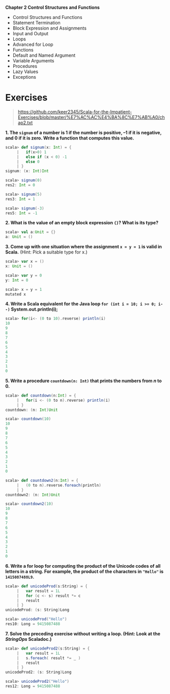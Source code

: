 **Chapter 2 Control Structures and Functions**

- Control Structures and Functions
- Statement Termination
- Block Expression and Assignments
- Input and Output
- Loops
- Advanced for Loop
- Functions
- Default and Named Argument
- Variable Arguments
- Procedures
- Lazy Values
- Exceptions


# Exercises

> https://github.com/keer2345/Scala-for-the-Impatient-Exercises/blob/master/%E7%AC%AC%E4%BA%8C%E7%AB%A0/chap2.txt

**1.  The `signum` of a number is $1$ if the number is positive, $–1$ if it is negative, and $0$ if it is zero. Write a function that computes this value.**
```scala
scala> def signum(x: Int) = {
     |   if(x>0) 1
     |   else if (x < 0) -1
     |   else 0
     | }
signum: (x: Int)Int

scala> signum(0)
res2: Int = 0

scala> signum(5)
res3: Int = 1

scala> signum(-3)
res5: Int = -1
```
**2. What is the value of an empty block expression `{}`? What is its type?**
```scala
scala> val a:Unit = {}
a: Unit = ()
```

**3. Come up with one situation where the assignment `x = y = 1` is valid in Scala.**
(Hint: Pick a suitable type for x.)
```scala
scala> var x = ()
x: Unit = ()

scala> var y = 0
y: Int = 0

scala> x = y = 1
mutated x
```
**4. Write a Scala equivalent for the Java loop `for (int i = 10; i >= 0; i--)` System.out.println(i);**
```scala
scala> for(i<- (0 to 10).reverse) println(i)
10
9
8
7
6
5
4
3
2
1
0
```
**5. Write a procedure `countdown(n: Int)` that prints the numbers from $n$ to $0$.**
```scala
scala> def countdown(n:Int) = {
     |   for(i <- (0 to n).reverse) println(i)
     | }
countdown: (n: Int)Unit

scala> countdown(10)
10
9
8
7
6
5
4
3
2
1
0
```
```scala
scala> def countdown2(n:Int) = {
     |   (0 to n).reverse.foreach(println)
     | }
countdown2: (n: Int)Unit

scala> countdown2(10)
10
9
8
7
6
5
4
3
2
1
0
```

**6. Write a for loop for computing the product of the Unicode codes of all letters in a string. For example, the product of the characters in `"Hello"` is `1415087488L9`.**
```scala
scala> def unicodeProd(s:String) = {
     |   var result = 1L
     |   for (c <- s) result *= c
     |   result
     | }
unicodeProd: (s: String)Long

scala> unicodeProd("Hello")
res10: Long = 9415087488
```
**7. Solve the preceding exercise without writing a loop. (Hint: Look at the *StringOps* Scaladoc.)**
```scala
scala> def unicodeProd2(s:String) = {
     |   var result = 1L
     |   s.foreach( result *= _ )
     |   result
     | }
unicodeProd2: (s: String)Long

scala> unicodeProd2("Hello")
res12: Long = 9415087488
```
